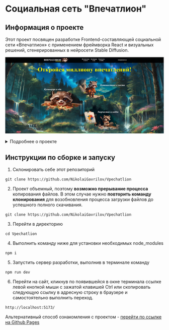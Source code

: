 # Социальная сеть "Впечатлион"

## Информация о проекте

Этот проект посвящен разработке Frontend-составляющей социальной сети
«Впечатлион» с применением фреймворка React и визуальных решений,
сгенерированных в нейросети Stable Diffusion.

![Верх главной страницы с категориями "Впечатлиона"](readme-pic-main.jpg)

<details>
<summary>Подробнее о проекте</summary>

### Логины и пароли пользователей для тестирования сайта

Сайт можно исследовать в режиме гостя или в качестве авторизованного
пользователя. Для испытания в качестве авторизованного гостя необходимо
выполнить авторизацию по одной из следующих пар логинов и паролей.

```

username: Sladko3zhka password: HochuBlin4ik

username: BespechnyEzdok password: Il0veRacc00n

username: Krasav4ik password: Pr0stoKrasav4ik

username: BuLLIeHKa password: CherryP1ck

username: MrExtreme password: JustD0It

username: ASTROcat password: Me0wMe0w

```

### Основные страницы и разделы, их предназначение

Среди основных страниц можно выделить **Main Page**, **Travel Page**, **Culinary
Page**, **Creativity Page**, **Login Page**, **My Profile Page** (последняя
доступна авторизованному пользователю при клике на собственный аватар в
header'e).

**Main Page** знакомит гостя с представленными категориями, рассказывает о
концепции данного онлайн-сообщества и приводит некоторую статистику о самых
активных пользователях и наиболее популярных постах.

**Travel Page**, **Culinary Page** и **Creativity Page** - страницы,
представляющие собой тематические разделы с лентой новостей по данным тематикам.

Лента новостей представляет собой структуру из фильтруемых по категории и
сортируемых по выбранному вами порядку публикаций. В ленте представлены лишь
превью публикаций: заголовок, изображение (отображается первое, если в
публикации их несколько), краткое описание, кликабельные значки лайков и
комментариев с числовыми показателями, отображающими количество и того, и
другого. В случае, если пост написали вы (пользователь, под данными которого вы
зашли), на карточке поста также присутствует иконка корзины, позволяющая удалить
вашу публикацию.

По клику на карточку поста открывается модальное окно с полным содержанием
публикации, где отображаются заголовок, автор, изображение (или изображения,
если их несколько), полная версия описания, кликабельная иконка лайка и
индикатор количества лайков, полностью функциональная форма оставления отзыва
(для авторизованных пользователей). Каждый отзыв состоит из аватара
пользователя, имени пользователя и текстового сообщения. В случае, если отзыв
оставили вы, также присутствует иконка корзины, позволяющая удалить собственный
комментарий.

По каждому пользователю можно получить информацию. Для этого достаточно кликнуть
на аватар пользователя в комментариях или на аватар автора поста, после чего
откроется еще одно модальное окно. В модальном окне (аналогично по структуре
странице **My Profile Page**) содержатся: крупный аватар пользователя, его или
ее никнейм, его или ее информация о себе, статистика по количеству публикаций и
отзывов на сайте, список с заголовками всех публикаций этого автора, список с
текстовым содержанием каждого комментария этого пользователя и указанием поста,
под которым он был оставлен.

Каждое модальное окно закрывается нажатием на интуитивно понятный красный
крестик в правом верхнем углу.

### Список использованных технологий, языков, фреймворков и инструментов
HTML/CSS, SASS (SCSS), JavaScript, React, Node.js, Vite, Visual Studio Code

Adobe Photoshop, Stable Diffusion - для самостоятельной разработки визуальной составляющей сайта при отсутствии заранее подготовленного дизайна и имеющейся творческой свободе в реализации авторского замысла

Библиотеки react-redux, @reduxjs/toolkit, react-router-dom, uuid
</details>



## Инструкции по сборке и запуску

1. Склонировать себе этот репозиторий
```
git clone https://github.com/NikolaiGavrilov/Vpechatlion
```
2. Проект объемный, поэтому __возможно прерывание процесса__ копирования файлов. В этом случае нужно __повторить команду клонирования__ для возобновления процесса загрузки файлов до успешного полного скачивания.
```
git clone https://github.com/NikolaiGavrilov/Vpechatlion
```
3. Перейти в директорию
```
cd Vpechatlion
```
4. Выполнить команду ниже для установки необходимых node_modules
```
npm i
```
5. Запустить сервер разработки, выполнив в терминале команду
```
npm run dev
```
6. Перейти на сайт, кликнув по появившейся в окне терминала ссылке левой кнопкой
   мыши с зажатой клавишей Ctrl или скопировать следующую ссылку в адресную
   строку в браузере и самостоятельно выполнить переход.
```
http://localhost:5173/
```

Альтернативный способ ознакомления с проектом - [перейти по ссылке на Github Pages](https://nikolaigavrilov.github.io/Vpechatlion/)
